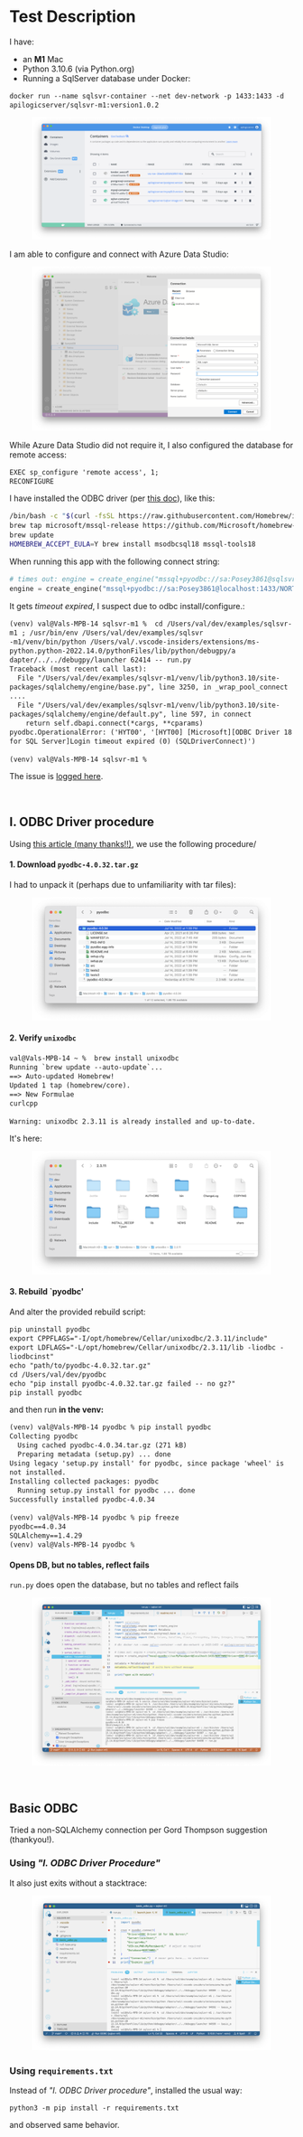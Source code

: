 # Test Description

I have:

* an __M1__ Mac
* Python 3.10.6 (via Python.org)
* Running a SqlServer database under Docker:

```
docker run --name sqlsvr-container --net dev-network -p 1433:1433 -d apilogicserver/sqlsvr-m1:version1.0.2
```

<figure><img src="https://github.com/valhuber/sqlsvr-m1/blob/main/images/docker-container.png?raw=true"></figure>

I am able to configure and connect with Azure Data Studio:

<figure><img src="https://github.com/valhuber/sqlsvr-m1/blob/main/images/AzureDataStudio-connects.png?raw=true"></figure>

While Azure Data Studio did not require it, I also configured the database for remote access:

```
EXEC sp_configure 'remote access', 1;
RECONFIGURE
```

I have installed the ODBC driver (per [this doc](https://learn.microsoft.com/en-us/sql/connect/odbc/linux-mac/install-microsoft-odbc-driver-sql-server-macos?view=sql-server-ver16)), like this:

```bash
/bin/bash -c "$(curl -fsSL https://raw.githubusercontent.com/Homebrew/install/master/install.sh)"
brew tap microsoft/mssql-release https://github.com/Microsoft/homebrew-mssql-release
brew update
HOMEBREW_ACCEPT_EULA=Y brew install msodbcsql18 mssql-tools18
```

When running this app with the following connect string:

```python
# times out: engine = create_engine("mssql+pyodbc://sa:Posey3861@sqlsvr-container:1433/NORTHWND?driver=ODBC+Driver+18+for+SQL+Server&TrustServerCertificate=yes")
engine = create_engine("mssql+pyodbc://sa:Posey3861@localhost:1433/NORTHWND?driver=ODBC+Driver+18+for+SQL+Server&trusted_connection=no&Encrypt=no")
```

It gets _timeout expired_, I suspect due to odbc install/configure.:

```log
(venv) val@Vals-MPB-14 sqlsvr-m1 %  cd /Users/val/dev/examples/sqlsvr-m1 ; /usr/bin/env /Users/val/dev/examples/sqlsvr
-m1/venv/bin/python /Users/val/.vscode-insiders/extensions/ms-python.python-2022.14.0/pythonFiles/lib/python/debugpy/a
dapter/../../debugpy/launcher 62414 -- run.py 
Traceback (most recent call last):
  File "/Users/val/dev/examples/sqlsvr-m1/venv/lib/python3.10/site-packages/sqlalchemy/engine/base.py", line 3250, in _wrap_pool_connect
....
  File "/Users/val/dev/examples/sqlsvr-m1/venv/lib/python3.10/site-packages/sqlalchemy/engine/default.py", line 597, in connect
    return self.dbapi.connect(*cargs, **cparams)
pyodbc.OperationalError: ('HYT00', '[HYT00] [Microsoft][ODBC Driver 18 for SQL Server]Login timeout expired (0) (SQLDriverConnect)')

(venv) val@Vals-MPB-14 sqlsvr-m1 % 
```

The issue is [logged here](https://github.com/sqlalchemy/sqlalchemy/discussions/8604).

&nbsp;

## I. ODBC Driver procedure

Using [this article (many thanks!!)](https://whodeenie.medium.com/installing-pyodbc-and-unixodbc-for-apple-silicon-8e238ed7f216), we use the following procedure/

#### 1. Download `pyodbc-4.0.32.tar.gz`

I had to unpack it (perhaps due to unfamiliarity with tar files):

<figure><img src="https://github.com/valhuber/sqlsvr-m1/blob/main/images/pyodbc.png?raw=true"></figure>


#### 2. Verify `unixodbc`

```
val@Vals-MPB-14 ~ %  brew install unixodbc
Running `brew update --auto-update`...
==> Auto-updated Homebrew!
Updated 1 tap (homebrew/core).
==> New Formulae
curlcpp

Warning: unixodbc 2.3.11 is already installed and up-to-date.
```

It's here:

<figure><img src="https://github.com/valhuber/sqlsvr-m1/blob/main/images/unixodbc.png?raw=true"></figure>


#### 3. Rebuild `pyodbc'

And alter the provided rebuild script:

```
pip uninstall pyodbc
export CPPFLAGS="-I/opt/homebrew/Cellar/unixodbc/2.3.11/include"
export LDFLAGS="-L/opt/homebrew/Cellar/unixodbc/2.3.11/lib -liodbc -liodbcinst"
echo "path/to/pyodbc-4.0.32.tar.gz"
cd /Users/val/dev/pyodbc
echo "pip install pyodbc-4.0.32.tar.gz failed -- no gz?"
pip install pyodbc
```

and then run __in the venv:__

```
(venv) val@Vals-MPB-14 pyodbc % pip install pyodbc       
Collecting pyodbc
  Using cached pyodbc-4.0.34.tar.gz (271 kB)
  Preparing metadata (setup.py) ... done
Using legacy 'setup.py install' for pyodbc, since package 'wheel' is not installed.
Installing collected packages: pyodbc
  Running setup.py install for pyodbc ... done
Successfully installed pyodbc-4.0.34

(venv) val@Vals-MPB-14 pyodbc % pip freeze
pyodbc==4.0.34
SQLAlchemy==1.4.29
(venv) val@Vals-MPB-14 pyodbc % 
```

#### Opens DB, but no tables, reflect fails

`run.py` does open the database, but no tables and reflect fails

<figure><img src="https://github.com/valhuber/sqlsvr-m1/blob/main/images/no-tables.png?raw=true"></figure>

&nbsp;

## Basic ODBC

Tried a non-SQLAlchemy connection per Gord Thompson suggestion (thankyou!). 

### Using _"I. ODBC Driver Procedure"_
It also just exits without a stacktrace:

<figure><img src="https://github.com/valhuber/sqlsvr-m1/blob/main/images/basic_odbc.png?raw=true"></figure>

### Using `requirements.txt`

Instead of _"I. ODBC Driver procedure"_, installed the usual way:

```
python3 -m pip install -r requirements.txt
```

and observed same behavior.
